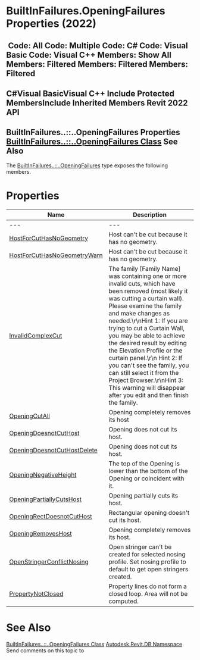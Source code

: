 # BuiltInFailures.OpeningFailures Properties (2022)

﻿
 Code: All Code: Multiple Code: C# Code: Visual Basic Code: Visual C++  Members: Show All Members: Filtered Members: Filtered Members: Filtered   
---  
C#Visual BasicVisual C++
Include Protected MembersInclude Inherited Members
Revit 2022 API  
---  
BuiltInFailures..::..OpeningFailures Properties  
[BuiltInFailures..::..OpeningFailures Class](7857c588-1861-cfd1-1423-7b950a01aba1.md "BuiltInFailures.OpeningFailures Class") See Also  
---  
The [BuiltInFailures..::..OpeningFailures](7857c588-1861-cfd1-1423-7b950a01aba1.md "BuiltInFailures.OpeningFailures Class") type exposes the following members.
# Properties
| Name | Description |
| --- | --- |
| --- | --- | --- |
| [HostForCutHasNoGeometry](66f5c45e-9b46-6bde-a95e-21291121ddba.md "HostForCutHasNoGeometry Property") | Host can't be cut because it has no geometry. |
| [HostForCutHasNoGeometryWarn](99f5a7b8-3237-18c8-65ef-e66e025666b4.md "HostForCutHasNoGeometryWarn Property") | Host can't be cut because it has no geometry. |
| [InvalidComplexCut](e7385af7-01dd-3506-8382-656fdb61d3a0.md "InvalidComplexCut Property") | The family [Family Name] was containing one or more invalid cuts, which have been removed (most likely it was cutting a curtain wall). Please examine the family and make changes as needed.\r\nHint 1: If you are trying to cut a Curtain Wall, you may be able to achieve the desired result by editing the Elevation Profile or the curtain panel.\r\n Hint 2: If you can't see the family, you can still select it from the Project Browser.\r\nHint 3: This warning will disappear after you edit and then finish the family. |
| [OpeningCutAll](f09e5328-4d64-58c2-9822-be9b8b3496df.md "OpeningCutAll Property") | Opening completely removes its host |
| [OpeningDoesnotCutHost](0add2435-9791-aec8-0c0d-4c3d3b82ada5.md "OpeningDoesnotCutHost Property") | Opening does not cut its host. |
| [OpeningDoesnotCutHostDelete](55ac7a78-6f8c-b9f1-955d-f8f3a071505c.md "OpeningDoesnotCutHostDelete Property") | Opening does not cut its host. |
| [OpeningNegativeHeight](88f2f8f0-d495-dab8-86ee-931682dc0ff8.md "OpeningNegativeHeight Property") | The top of the Opening is lower than the bottom of the Opening or coincident with it. |
| [OpeningPartiallyCutsHost](5b19788c-7d38-ce48-00a4-c4937e00854a.md "OpeningPartiallyCutsHost Property") | Opening partially cuts its host. |
| [OpeningRectDoesnotCutHost](58b6294e-242f-135b-e278-47ff5171f795.md "OpeningRectDoesnotCutHost Property") | Rectangular opening doesn't cut its host. |
| [OpeningRemovesHost](626e64a6-4a04-06e7-0532-d1306276ac7c.md "OpeningRemovesHost Property") | Opening completely removes its host. |
| [OpenStringerConflictNosing](a8a9a859-4a54-b761-b4e2-c83a09f4a541.md "OpenStringerConflictNosing Property") | Open stringer can't be created for selected nosing profile. Set nosing profile to default to get open stringers created. |
| [PropertyNotClosed](b5068d1e-a2fe-b4d2-f4c0-23ee16ee9f09.md "PropertyNotClosed Property") | Property lines do not form a closed loop. Area will not be computed. |

# See Also
[BuiltInFailures..::..OpeningFailures Class](7857c588-1861-cfd1-1423-7b950a01aba1.md "BuiltInFailures.OpeningFailures Class")
[Autodesk.Revit.DB Namespace](87546ba7-461b-c646-cbb1-2cb8f5bff8b2.md "Autodesk.Revit.DB Namespace")
Send comments on this topic to 